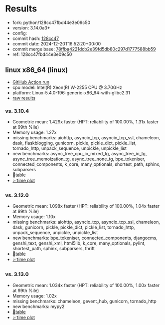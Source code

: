 # Results

- fork: python/128cc47fbd44e3e09c50
- version: 3.14.0a3+
- config: 
- commit hash: [128cc47](https://github.com/python/cpython/commit/128cc47)
- commit date: 2024-12-20T16:52:20+00:00
- commit merge base: [78ffba4221dcb2e39fd5db80c297d1777588bb59](https://github.com/python/cpython/commit/78ffba4221dcb2e39fd5db80c297d1777588bb59)
- ref: 128cc47fbd44e3e09c50

## linux x86_64 (linux)

- [GitHub Action run](https://github.com/faster-cpython/benchmarking/actions/runs/12436085426)
- cpu model: Intel(R) Xeon(R) W-2255 CPU @ 3.70GHz
- platform: Linux-5.4.0-196-generic-x86_64-with-glibc2.31
- [raw results](bm-20241220-linux-x86_64-python-128cc47fbd44e3e09c50-3.14.0a3%2B-128cc47.json)

### vs. 3.10.4

- Geometric mean: 1.429x faster (HPT: reliability of 100.00%, 1.31x faster at 99th %ile)
- Memory usage: 1.27x
- missing benchmarks: aiohttp, asyncio_tcp, asyncio_tcp_ssl, chameleon, dask, flaskblogging, gunicorn, pickle, pickle_dict, pickle_list, tornado_http, unpack_sequence, unpickle, unpickle_list
- new benchmarks: async_tree_cpu_io_mixed_tg, async_tree_io_tg, async_tree_memoization_tg, async_tree_none_tg, bpe_tokeniser, connected_components, k_core, many_optionals, shortest_path, sphinx, subparsers
- [📄table](bm-20241220-linux-x86_64-python-128cc47fbd44e3e09c50-3.14.0a3%2B-128cc47-vs-3.10.4.md)
- [📈time plot](bm-20241220-linux-x86_64-python-128cc47fbd44e3e09c50-3.14.0a3%2B-128cc47-vs-3.10.4.svg)

### vs. 3.12.0

- Geometric mean: 1.098x faster (HPT: reliability of 100.00%, 1.04x faster at 99th %ile)
- Memory usage: 1.10x
- missing benchmarks: aiohttp, asyncio_tcp, asyncio_tcp_ssl, chameleon, dask, gunicorn, pickle, pickle_dict, pickle_list, tornado_http, unpack_sequence, unpickle, unpickle_list
- new benchmarks: bpe_tokeniser, connected_components, djangocms, genshi_text, genshi_xml, html5lib, k_core, many_optionals, pylint, shortest_path, sphinx, subparsers, thrift
- [📄table](bm-20241220-linux-x86_64-python-128cc47fbd44e3e09c50-3.14.0a3%2B-128cc47-vs-3.12.0.md)
- [📈time plot](bm-20241220-linux-x86_64-python-128cc47fbd44e3e09c50-3.14.0a3%2B-128cc47-vs-3.12.0.svg)

### vs. 3.13.0

- Geometric mean: 1.034x faster (HPT: reliability of 100.00%, 1.00x faster at 99th %ile)
- Memory usage: 1.02x
- missing benchmarks: chameleon, gevent_hub, gunicorn, tornado_http
- new benchmarks: mypy2
- [📄table](bm-20241220-linux-x86_64-python-128cc47fbd44e3e09c50-3.14.0a3%2B-128cc47-vs-3.13.0.md)
- [📈time plot](bm-20241220-linux-x86_64-python-128cc47fbd44e3e09c50-3.14.0a3%2B-128cc47-vs-3.13.0.svg)

